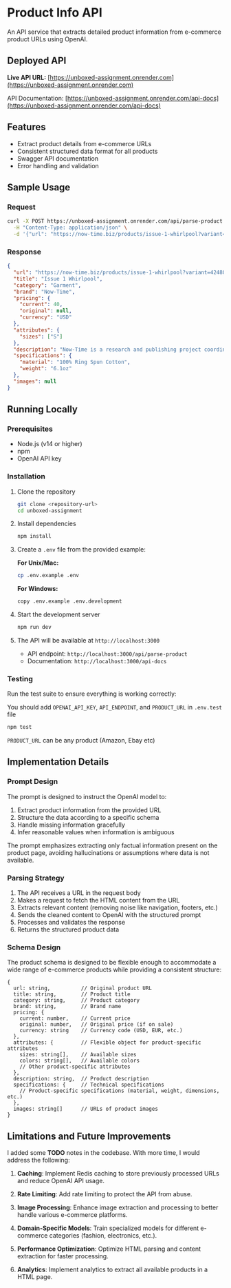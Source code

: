 # Product Info API

An API service that extracts detailed product information from e-commerce product URLs using OpenAI.

## Deployed API

**Live API URL:** [https://unboxed-assignment.onrender.com](https://unboxed-assignment.onrender.com)

API Documentation: [https://unboxed-assignment.onrender.com/api-docs](https://unboxed-assignment.onrender.com/api-docs)

## Features

- Extract product details from e-commerce URLs
- Consistent structured data format for all products
- Swagger API documentation
- Error handling and validation

## Sample Usage

### Request

```bash
curl -X POST https://unboxed-assignment.onrender.com/api/parse-product \
  -H "Content-Type: application/json" \
  -d '{"url": "https://now-time.biz/products/issue-1-whirlpool?variant=42480670539836", "openaiApiKey": "sk-xxx"}'
```

### Response

```json
{
  "url": "https://now-time.biz/products/issue-1-whirlpool?variant=42480670539836",
  "title": "Issue 1 Whirlpool",
  "category": "Garment",
  "brand": "Now-Time",
  "pricing": {
    "current": 40,
    "original": null,
    "currency": "USD"
  },
  "attributes": {
    "sizes": ["S"]
  },
  "description": "Now-Time is a research and publishing project coordinating a multiplicity of historical lines oriented towards present activity. We aim to relink design,¹ critical consciousness, and social-historical perspective. With collaborators we create new works that move through the maze of what has been,² and transform those old works that speak indirectly but lucidly to the present situation.³ ¹ Design defined as courses of action aimed at changing existing situations into preferred ones. ² Truth, questions and ideas in art / stories / evidence passed from the past, pleasant and unpleasant. ³ The necessity of overcoming the icy waters of egotistical calculation. T̶h̶e̶ ̶f̶l̶o̶w̶i̶n̶g̶ ̶o̶f̶ ̶t̶i̶m̶e̶ The swirling of time What is...is dependent on wh                  hat's in circulation. What stands, what is about to disappear, what should be no longer. Renewing whats been dragged to the bottom of the vortex. The what = useful ideas, questions, and truths in art / stories / evidence passed from the past. Poe, A Descent into the Maelström Walter Benjamin, Diary from August 7, 1931 McLuhan, Medium is the maessage Walter Benjamin, Arcades Alain Resnais, Je t'aime, je t'aime, 1968",
  "specifications": {
    "material": "100% Ring Spun Cotton",
    "weight": "6.1oz"
  },
  "images": null
}
```

## Running Locally

### Prerequisites

- Node.js (v14 or higher)
- npm
- OpenAI API key

### Installation

1. Clone the repository

   ```bash
   git clone <repository-url>
   cd unboxed-assignment
   ```

2. Install dependencies

   ```bash
   npm install
   ```

3. Create a `.env` file from the provided example:

   **For Unix/Mac:**

   ```bash
   cp .env.example .env
   ```

   **For Windows:**

   ```bash
   copy .env.example .env.development
   ```

4. Start the development server

   ```bash
   npm run dev
   ```

5. The API will be available at `http://localhost:3000`
   - API endpoint: `http://localhost:3000/api/parse-product`
   - Documentation: `http://localhost:3000/api-docs`

### Testing

Run the test suite to ensure everything is working correctly:

You should add `OPENAI_API_KEY`, `API_ENDPOINT`, and `PRODUCT_URL` in `.env.test` file

```bash
npm test
```

`PRODUCT_URL` can be any product (Amazon, Ebay etc)

## Implementation Details

### Prompt Design

The prompt is designed to instruct the OpenAI model to:

1. Extract product information from the provided URL
2. Structure the data according to a specific schema
3. Handle missing information gracefully
4. Infer reasonable values when information is ambiguous

The prompt emphasizes extracting only factual information present on the product page, avoiding hallucinations or assumptions where data is not available.

### Parsing Strategy

1. The API receives a URL in the request body
2. Makes a request to fetch the HTML content from the URL
3. Extracts relevant content (removing noise like navigation, footers, etc.)
4. Sends the cleaned content to OpenAI with the structured prompt
5. Processes and validates the response
6. Returns the structured product data

### Schema Design

The product schema is designed to be flexible enough to accommodate a wide range of e-commerce products while providing a consistent structure:

```
{
  url: string,          // Original product URL
  title: string,        // Product title
  category: string,     // Product category
  brand: string,        // Brand name
  pricing: {
    current: number,    // Current price
    original: number,   // Original price (if on sale)
    currency: string    // Currency code (USD, EUR, etc.)
  },
  attributes: {         // Flexible object for product-specific attributes
    sizes: string[],    // Available sizes
    colors: string[],   // Available colors
    // Other product-specific attributes
  },
  description: string,  // Product description
  specifications: {     // Technical specifications
    // Product-specific specifications (material, weight, dimensions, etc.)
  },
  images: string[]      // URLs of product images
}
```

## Limitations and Future Improvements

I added some **TODO** notes in the codebase.
With more time, I would address the following:

1. **Caching**: Implement Redis caching to store previously processed URLs and reduce OpenAI API usage.

2. **Rate Limiting**: Add rate limiting to protect the API from abuse.

3. **Image Processing**: Enhance image extraction and processing to better handle various e-commerce platforms.

4. **Domain-Specific Models**: Train specialized models for different e-commerce categories (fashion, electronics, etc.).

5. **Performance Optimization**: Optimize HTML parsing and content extraction for faster processing.

6. **Analytics**: Implement analytics to extract all available products in a HTML page.

